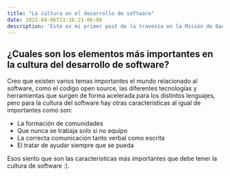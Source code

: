 ```yaml
---
title: "La cultura en el desarrollo de software"
date: 2022-04-06T23:16:21-06:00
description: 'Este es mi primer post de la travesía en la Misión de Backend con Node JS de Launch X.'
---
```


## ¿Cuales son los elementos más importantes en la cultura del desarrollo de software?

Creo que existen varios temas importantes el mundo relacionado al software, como el codigo open source, las diferentes tecnologías y herramientas que surgen de forma acelerada para los distintos lenguajes, pero para la cultura del software hay otras caracteristicas al igual de importantes como son:

- La formación de comunidades
- Que nunca se trabaja solo si no equipo
- La correcta comunicación tanto verbal como escrita
- El tratar de ayudar siempre que se pueda

Esos siento que son las caracteristicas más importantes que debe tener la cultura de software :).
